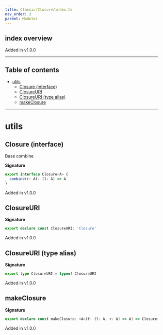 ```yaml
---
title: Classic/Closure/index.ts
nav_order: 3
parent: Modules
---
```


## index overview

Added in v1.0.0

---

<h2 class="text-delta">Table of contents</h2>

- [utils](#utils)
  - [Closure (interface)](#closure-interface)
  - [ClosureURI](#closureuri)
  - [ClosureURI (type alias)](#closureuri-type-alias)
  - [makeClosure](#makeclosure)

---

# utils

## Closure (interface)

Base combine

**Signature**

```ts
export interface Closure<A> {
  combine(r: A): (l: A) => A
}
```

Added in v1.0.0

## ClosureURI

**Signature**

```ts
export declare const ClosureURI: 'Closure'
```

Added in v1.0.0

## ClosureURI (type alias)

**Signature**

```ts
export type ClosureURI = typeof ClosureURI
```

Added in v1.0.0

## makeClosure

**Signature**

```ts
export declare const makeClosure: <A>(f: (l: A, r: A) => A) => Closure<A>
```

Added in v1.0.0
